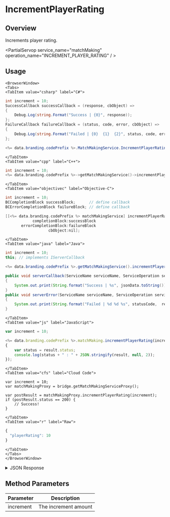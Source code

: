 # IncrementPlayerRating
## Overview
Increments player rating.

<PartialServop service_name="matchMaking" operation_name="INCREMENT_PLAYER_RATING" / >

## Usage

```mdx-code-block
<BrowserWindow>
<Tabs>
<TabItem value="csharp" label="C#">
```

```csharp
int increment = 10;
SuccessCallback successCallback = (response, cbObject) =>
{
    Debug.Log(string.Format("Success | {0}", response));
};
FailureCallback failureCallback = (status, code, error, cbObject) =>
{
    Debug.Log(string.Format("Failed | {0}  {1}  {2}", status, code, error));
};

<%= data.branding.codePrefix %>.MatchMakingService.IncrementPlayerRating(increment, successCallback, failureCallback);
```

```mdx-code-block
</TabItem>
<TabItem value="cpp" label="C++">
```

```cpp
int increment = 10;
<%= data.branding.codePrefix %>->getMatchMakingService()->incrementPlayerRating(increment, this);
```

```mdx-code-block
</TabItem>
<TabItem value="objectivec" label="Objective-C">
```

```objectivec
int increment = 10;
BCCompletionBlock successBlock;      // define callback
BCErrorCompletionBlock failureBlock; // define callback

[[<%= data.branding.codePrefix %> matchMakingService] incrementPlayerRating:increment
            completionBlock:successBlock
       errorCompletionBlock:failureBlock
                   cbObject:nil];
```

```mdx-code-block
</TabItem>
<TabItem value="java" label="Java">
```

```java
int increment = 10;
this; // implements IServerCallback

<%= data.branding.codePrefix %>.getMatchMakingService().incrementPlayerRating(increment, this);

public void serverCallback(ServiceName serviceName, ServiceOperation serviceOperation, JSONObject jsonData)
{
    System.out.print(String.format("Success | %s", jsonData.toString()));
}
public void serverError(ServiceName serviceName, ServiceOperation serviceOperation, int statusCode, int reasonCode, String jsonError)
{
    System.out.print(String.format("Failed | %d %d %s", statusCode,  reasonCode, jsonError.toString()));
}
```

```mdx-code-block
</TabItem>
<TabItem value="js" label="JavaScript">
```

```javascript
var increment = 10;

<%= data.branding.codePrefix %>.matchMaking.incrementPlayerRating(increment, result =>
{
	var status = result.status;
	console.log(status + " : " + JSON.stringify(result, null, 2));
});
```

```mdx-code-block
</TabItem>
<TabItem value="cfs" label="Cloud Code">
```

```cfscript
var increment = 10;
var matchMakingProxy = bridge.getMatchMakingServiceProxy();

var postResult = matchMakingProxy.incrementPlayerRating(increment);
if (postResult.status == 200) {
    // Success!
}
```

```mdx-code-block
</TabItem>
<TabItem value="r" label="Raw">
```

```r
{
  "playerRating": 10
}
```

```mdx-code-block
</TabItem>
</Tabs>
</BrowserWindow>
```

<details>
<summary>JSON Response</summary>

```json
{
    "status": 200,
    "data": null
}
```
</details>

## Method Parameters
Parameter | Description
--------- | -----------
increment | The increment amount



